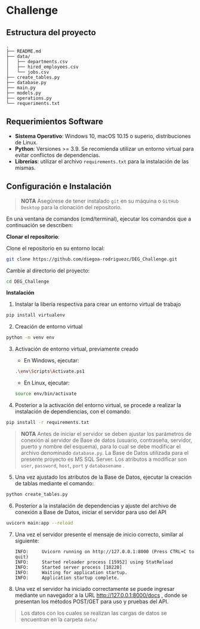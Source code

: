 # Challenge

## Estructura del proyecto

```
.
├── README.md
├── data/
│   ├── departments.csv
│   ├── hired_employees.csv
│   └── jobs.csv
├── create_tables.py
├── database.py
├── main.py
├── models.py
├── operations.py
└── requeriments.txt

```


## Requerimientos Software

- **Sistema Operativo**: Windows 10, macOS 10.15 o superio, distribuciones de Linux.
- **Python**: Versiones >= 3.9. Se recomienda utilizar un entorno virtual para evitar conflictos de dependencias.
- **Librerías**: utilizar el archivo `requirements.txt` para la instalación de las mismas.

## Configuración e Instalación

> **NOTA** Asegúrese de tener instalado `git` en su máquina o `GitHub Desktop` para la clonación del repositorio.

En una ventana de comandos (cmd/terminal), ejecutar los comandos que a continuación se describen:

**Clonar el repositorio**:

Clone el repositorio en su entorno local:
   ```bash
   git clone https://github.com/diegoa-rodriguezc/DEG_Challenge.git
   ```
   Cambie al directorio del proyecto:
   ```bash
   cd DEG_Challenge
   ```

**Instalación**

1. Instalar la libería respectiva para crear un entorno virtual de trabajo

```bash 
pip install virtualenv
```

2. Creación de entorno virtual
```bash 
python -m venv env
```

3. Activación de entorno virtual, previamente creado
    * En Windows, ejecutar:
    ```bash
    .\env\Scripts\Activate.ps1
    ```
    * En Linux, ejecutar:
    ```bash
    source env/bin/activate
    ```

4. Posterior a la activación del entorno virtual, se procede a realizar la instalación de dependiencias, con el comando:
```bash
pip install -r requirements.txt
```

> **NOTA** Antes de iniciar el servidor se deben ajustar los parámetros de conexión al servidor de Base de datos (usuario, contraseña, servidor, puerto y nombre del esquema), para lo cual se debe modificar el archivo denominado `database.py`. La Base de Datos utilizada para el presente proyecto es MS SQL Server. Los atributos a modificar son `user`, `password`, `host`, `port` y `databasename` .

5. Una vez ajustado los atributos de la Base de Datos, ejecutar la creación de tablas mediante el comando: 
```bash
python create_tables.py
```

6. Posterior a la instalación de dependencias y ajuste del archivo de conexión a Base de Datos, iniciar el servidor para uso del API
```bash
uvicorn main:app --reload
```

7. Una vez el servidor presente el mensaje de inicio correcto, similar al siguiente:
   ```
   INFO:     Uvicorn running on http://127.0.0.1:8000 (Press CTRL+C to quit)
   INFO:     Started reloader process [15952] using StatReload
   INFO:     Started server process [10220]
   INFO:     Waiting for application startup.
   INFO:     Application startup complete.
   ```

8. Una vez el servidor ha iniciado correctamente se puede ingresar mediante un navegador a la URL http://127.0.0.1:8000/docs , donde se presentan los métodos POST/GET para uso y pruebas del API.

> Los datos con los cuales se realizan las cargas de datos se encuentran en la carpeta `data/`

